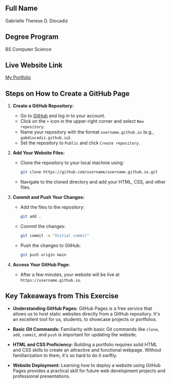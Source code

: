 ## Full Name
Gabrielle Therese D. Diocadiz

## Degree Program
BS Computer Science

## Live Website Link
[My Portfolio](GabDiocadiz.github.io) 

## Steps on How to Create a GitHub Page

1. **Create a GitHub Repository:**
   - Go to [GitHub](https://github.com/) and log in to your account.
   - Click on the `+` icon in the upper-right corner and select `New repository`.
   - Name your repository with the format `username.github.io` (e.g., `gabdiocadiz.github.io`).
   - Set the repository to `Public` and click `Create repository`.

2. **Add Your Website Files:**
   - Clone the repository to your local machine using:
      ```bash
      git clone https://github.com/username/username.github.io.git
      ```
   - Navigate to the cloned directory and add your HTML, CSS, and other files.

3. **Commit and Push Your Changes:**
   - Add the files to the repository:
      ```bash
      git add .
      ```
    - Commit the changes:
      ```bash
      git commit -m "Initial commit"
      ```
    - Push the changes to GitHub:
      ```bash
      git push origin main
      ```

4. **Access Your GitHub Page:**
   - After a few minutes, your website will be live at `https://username.github.io`.

## Key Takeaways from This Exercise

- **Understanding GitHub Pages:** GitHub Pages is a free service that allows us to host static websites directly from a GitHub repository. It's an excellent tool for us, students, to showcase projects or portfolios.
  
- **Basic Git Commands:** Familiarity with basic Git commands like `clone`, `add`, `commit`, and `push` is important for updating the website.

- **HTML and CSS Proficiency:** Building a portfolio requires solid HTML and CSS skills to create an attractive and functional webpage. Without familiarization to them, it's so hard to do it swiftly.

- **Website Deployment:** Learning how to deploy a website using GitHub Pages provides a practical skill for future web development projects and professional presentations.
